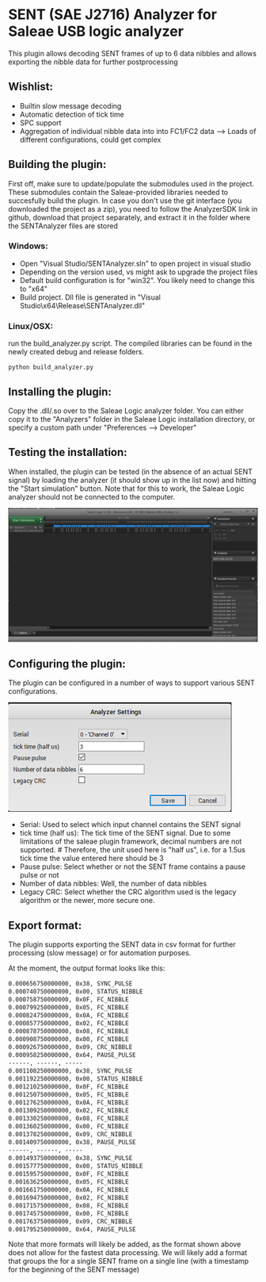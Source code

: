 # SENT (SAE J2716) Analyzer for Saleae USB logic analyzer

This plugin allows decoding SENT frames of up to 6 data nibbles and allows exporting the nibble data for further postprocessing

## Wishlist:

- Builtin slow message decoding
- Automatic detection of tick time
- SPC support
- Aggregation of individual nibble data into into FC1/FC2 data --> Loads of different configurations, could get complex 

## Building the plugin:

First off, make sure to update/populate the submodules used in the project. These submodules contain the Saleae-provided libraries needed to succesfully build the plugin. In case you don't use the git interface (you downloaded the project as a zip), you need to follow the AnalyzerSDK link in github, download that project separately, and extract it in the folder where the SENTAnalyzer files are stored

### Windows:

- Open "Visual Studio/SENTAnalyzer.sln" to open project in visual studio
- Depending on the version used, vs might ask to upgrade the project files
- Default build configuration is for "win32". You likely need to change this to "x64"
- Build project. Dll file is generated in "Visual Studio\x64\Release\SENTAnalyzer.dll" 

### Linux/OSX:

run the build_analyzer.py script. The compiled libraries can be found in the newly created debug and release folders.

```
python build_analyzer.py
```

## Installing the plugin:

Copy the .dll/.so over to the Saleae Logic analyzer folder. You can either copy it to the "Analyzers" folder in the Saleae Logic installation directory, or specify a custom path under "Preferences --> Developer"

## Testing the installation:

When installed, the plugin can be tested (in the absence of an actual SENT signal) by loading the analyzer (it should show up in the list now) and hitting the "Start simulation" button. Note that for this to work, the Saleae Logic analyzer should not be connected to the computer.

![sent_simulation_screenshot.PNG](docs/images/sent_simulation_screenshot.PNG "SENT simulation screenshot")

## Configuring the plugin:

The plugin can be configured in a number of ways to support various SENT configurations.

![sent_analyzer_settings.PNG](docs/images/sent_analyzer_settings.PNG "Analyzer configuration window")

- Serial: Used to select which input channel contains the SENT signal
- tick time (half us): The tick time of the SENT signal. Due to some limitations of the saleae plugin framework, decimal numbers are not supported. #
  Therefore, the unit used here is "half us", i.e. for a 1.5us tick time the value entered here should be 3
- Pause pulse: Select whether or not the SENT frame contains a pause pulse or not
- Number of data nibbles: Well, the number of data nibbles
- Legacy CRC: Select whether the CRC algorithm used is the legacy algorithm or the newer, more secure one.

## Export format:

The plugin supports exporting the SENT data in csv format for further processing (slow message) or for automation purposes.

At the moment, the output format looks like this:

```
0.000656750000000, 0x38, SYNC_PULSE
0.000740750000000, 0x00, STATUS_NIBBLE
0.000758750000000, 0x0F, FC_NIBBLE
0.000799250000000, 0x05, FC_NIBBLE
0.000824750000000, 0x0A, FC_NIBBLE
0.000857750000000, 0x02, FC_NIBBLE
0.000878750000000, 0x08, FC_NIBBLE
0.000908750000000, 0x00, FC_NIBBLE
0.000926750000000, 0x09, CRC_NIBBLE
0.000958250000000, 0x64, PAUSE_PULSE
------, ------, -----
0.001108250000000, 0x38, SYNC_PULSE
0.001192250000000, 0x00, STATUS_NIBBLE
0.001210250000000, 0x0F, FC_NIBBLE
0.001250750000000, 0x05, FC_NIBBLE
0.001276250000000, 0x0A, FC_NIBBLE
0.001309250000000, 0x02, FC_NIBBLE
0.001330250000000, 0x08, FC_NIBBLE
0.001360250000000, 0x00, FC_NIBBLE
0.001378250000000, 0x09, CRC_NIBBLE
0.001409750000000, 0x38, PAUSE_PULSE
------, ------, -----
0.001493750000000, 0x38, SYNC_PULSE
0.001577750000000, 0x00, STATUS_NIBBLE
0.001595750000000, 0x0F, FC_NIBBLE
0.001636250000000, 0x05, FC_NIBBLE
0.001661750000000, 0x0A, FC_NIBBLE
0.001694750000000, 0x02, FC_NIBBLE
0.001715750000000, 0x08, FC_NIBBLE
0.001745750000000, 0x00, FC_NIBBLE
0.001763750000000, 0x09, CRC_NIBBLE
0.001795250000000, 0x64, PAUSE_PULSE
```

Note that more formats will likely be added, as the format shown above does not allow for the fastest data processing. We will likely add a format that groups the 
for a single SENT frame on a single line (with a timestamp for the beginning of the SENT message)

